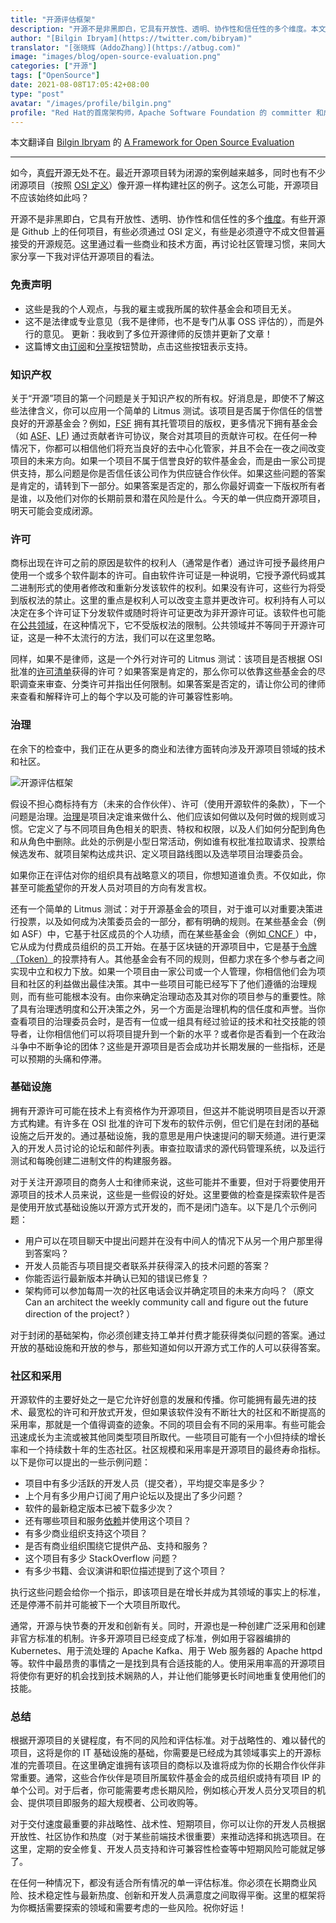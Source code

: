 ```yaml
---
title: "开源评估框架"
description: "开源不是非黑即白，它具有开放性、透明、协作性和信任性的多个维度。本文从多个维度帮你评估一个项目是否符合开源标准。"
author: "[Bilgin Ibryam](https://twitter.com/bibryam)"
translator: "[张晓辉（AddoZhang）](https://atbug.com)"
image: "images/blog/open-source-evaluation.png"
categories: ["开源"]
tags: ["OpenSource"]
date: 2021-08-08T17:05:42+08:00
type: "post"
avatar: "/images/profile/bilgin.png"
profile: "Red Hat的首席架构师，Apache Software Foundation 的 committer 和成员。开源的布道师、博客作者，偶尔演讲，著有书籍 Kubernetes Patterns 和 Camel Design Patterns 。"
---
```

本文翻译自 [Bilgin Ibryam]() 的 [A Framework for Open Source Evaluation](https://monetize.substack.com/p/a-framework-for-open-source-evaluation)

---

如今，真[假](https://www.linuxjournal.com/content/open-vs-fauxpen)开源无处不在。最近开源项目转为闭源的案例越来越多，同时也有不少闭源项目（按照 [OSI 定义](https://opensource.org/osd)）像开源一样构建社区的例子。这怎么可能，开源项目不应该始终如此吗？

开源不是非黑即白，它具有开放性、透明、协作性和信任性的多个[维度](https://monetize.substack.com/p/a-holistic-vision-of-open-source)。有些开源是 Github 上的任何项目，有些必须通过 OSI 定义，有些是必须遵守不成文但普遍接受的开源规范。这里通过看一些商业和技术方面，再讨论社区管理习惯，来同大家分享一下我对评估开源项目的看法。

### 免责声明

  * 这些是我的个人观点，与我的雇主或我所属的软件基金会和项目无关。
  * 这不是法律或专业意见（我不是律师，也不是专门从事 OSS 评估的），而是外行的意见。
    更新：我收到了多位开源律师的反馈并更新了文章！
  * 这篇博文由[订阅](https://monetize.substack.com/)和[分享](https://twitter.com/bibryam/status/1371045284751507463)按钮赞助，点击这些按钮表示支持。  

### 知识产权

关于“开源”项目的第一个问题是关于知识产权的所有权。好消息是，即使不了解这些法律含义，你可以应用一个简单的 Litmus 测试。该项目是否属于你信任的信誉良好的开源基金会？例如，[FSF](https://www.fsf.org/) 拥有其托管项目的版权，更多情况下拥有基金会（如 [ASF](https://www.apache.org/foundation/)、[LF](https://www.linuxfoundation.org/)) 通过贡献者许可协议，聚合对其项目的贡献许可权。在任何一种情况下，你都可以相信他们将充当良好的去中心化管家，并且不会在一夜之间改变项目的未来方向。如果一个项目不属于信誉良好的软件基金会，而是由一家公司提供支持，那么问题是你是否信任该公司作为供应链合作伙伴。如果这些问题的答案是肯定的，请转到下一部分。如果答案是否定的，那么你最好调查一下版权所有者是谁，以及他们对你的长期前景和潜在风险是什么。今天的单一供应商开源项目，明天可能会变成闭源。

### 许可

商标出现在许可之前的原因是软件的权利人（通常是作者）通过许可授予最终用户使用一个或多个软件副本的许可。自由软件许可证是一种说明，它授予源代码或其二进制形式的使用者修改和重新分发该软件的权利。如果没有许可，这些行为将受到版权法的禁止。这里的重点是权利人可以改变主意并更改许可。权利持有人可以决定在多个许可证下分发软件或随时将许可证更改为非开源许可证。该软件也可能在[公共领域](https://opensource.org/node/878)，在这种情况下，它不受版权法的限制。公共领域并不等同于开源许可证，这是一种不太流行的方法，我们可以在这里忽略。 

同样，如果不是律师，这是一个外行对许可的 Litmus 测试：该项目是否根据 OSI 批准的[许可清单](https://opensource.org/licenses/alphabetical)获得的许可？如果答案是肯定的，那么你可以依靠这些基金会的尽职调查来审查、分类许可并指出任何限制。如果答案是否定的，请让你公司的律师来查看和解释许可上的每个字以及可能的许可兼容性影响。

### 治理

在余下的检查中，我们正在从更多的商业和法律方面转向涉及开源项目领域的技术和社区。

![开源评估框架](https://cdn.substack.com/image/fetch/w_1456,c_limit,f_auto,q_auto:good,fl_progressive:steep/https%3A%2F%2Fbucketeer-e05bbc84-baa3-437e-9518-adb32be77984.s3.amazonaws.com%2Fpublic%2Fimages%2F7f06c148-d675-4bb7-803e-b3704f0016ef_3309x2473.png)

假设不担心商标持有方（未来的合作伙伴）、许可（使用开源软件的条款），下一个问题是治理。[治理](https://www.oasis-open.org/policies-guidelines/open-projects-process/)是项目决定谁来做什么、他们应该如何做以及何时做的规则或习惯。它定义了与不同项目角色相关的职责、特权和权限，以及人们如何分配到角色和从角色中删除。此处的示例是小型日常活动，例如谁有权批准拉取请求、投票给候选发布、就项目架构达成共识、定义项目路线图以及选举项目治理委员会。 

如果你正在评估对你的组织具有战略意义的项目，你想知道谁负责。不仅如此，你甚至可能[希望](https://hackernoon.com/reciprocity-in-open-source-e60fb98ee1cc)你的开发人员对项目的方向有发言权。 

还有一个简单的 Litmus 测试：对于开源基金会的项目，对于谁可以对重要决策进行投票，以及如何成为决策委员会的一部分，都有明确的规则。在某些基金会（例如 ASF）中，它基于社区成员的个人功绩，而在某些基金会（例如[ CNCF ](https://www.cncf.io/)）中，它从成为付费成员组织的员工开始。在基于区块链的开源项目中，它是基于[令牌（Token）](https://bit.ly/devprtcl)的投票持有人。其他基金会有不同的规则，但都力求在多个参与者之间实现中立和权力下放。如果一个项目由一家公司或一个人管理，你相信他们会为项目和社区的利益做出最佳决策。其中一些项目可能已经写下了他们遵循的治理规则，而有些可能根本没有。由你来确定治理动态及其对你的项目参与的重要性。除了具有治理透明度和公开决策之外，另一个方面是治理机构的信任度和声誉。当你查看项目的治理委员会时，是否有一位或一组具有经过验证的技术和社交技能的领导者，让你相信他们可以将项目提升到一个新的水平？或者你是否看到一个在政治斗争中不断争论的团体？这些是开源项目是否会成功并长期发展的一些指标，还是可以预期的头痛和停滞。

### 基础设施

拥有开源许可可能在技术上有资格作为开源项目，但这并不能说明项目是否以开源方式构建。有许多在 OSI 批准的许可下发布的软件示例，但它们是在封闭的基础设施之后开发的。通过基础设施，我的意思是用户快速提问的聊天频道。进行更深入的开发人员讨论的论坛和邮件列表。审查拉取请求的源代码管理系统，以及运行测试和每晚创建二进制文件的构建服务器。

对于关注开源项目的商务人士和律师来说，这些可能并不重要，但对于将要使用开源项目的技术人员来说，这些是一些假设的好处。这里要做的检查是探索软件是否是使用开放式基础设施以开源方式开发的，而不是闭门造车。以下是几个示例问题：

  * 用户可以在项目聊天中提出问题并在没有中间人的情况下从另一个用户那里得到答案吗？
  * 开发人员能否与项目提交者联系并获得深入的技术问题的答案？
  * 你能否运行最新版本并确认已知的错误已修复？
  * 架构师可以参加每周一次的社区电话会议并确定项目的未来方向吗？（原文 Can an architect the weekly community call and figure out the future direction of the project? ）

对于封闭的基础架构，你必须创建支持工单并付费才能获得类似问题的答案。通过开放的基础设施和开放的参与，那些知道如何以开源方式工作的人可以获得答案。

### 社区和采用

开源软件的主要好处之一是它允许好创意的发展和传播。你可能拥有最先进的技术、最宽松的许可和开放式开发，但如果该软件没有不断壮大的社区和不断提高的采用率，那就是一个值得调查的迹象。不同的项目会有不同的采用率。有些可能会迅速成长为主流或被其他同类型项目所取代。一些项目可能有一个小但持续的增长率和一个持续数十年的生态社区。社区规模和采用率是开源项目的最终寿命指标。以下是你可以提出的一些示例问题：

  * 项目中有多少活跃的开发人员（提交者），平均提交率是多少？
  * 上个月有多少用户订阅了用户论坛以及提出了多少问题？
  * 软件的最新稳定版本已被下载多少次？
  * 还有哪些项目和服务[依赖](https://libraries.io/)并使用这个项目？
  * 有多少商业组织支持这个项目？
  * 是否有商业组织围绕它提供产品、支持和服务？
  * 这个项目有多少 StackOverflow 问题？
  * 有多少书籍、会议演讲和职位描述提到了这个项目？

执行这些问题会给你一个指示，即该项目是在增长并成为其领域的事实上的标准，还是停滞不前并可能被下一个大项目所取代。 

通常，开源与快节奏的开发和创新有关。同时，开源也是一种创建广泛采用和创建非官方标准的机制。许多开源项目已经变成了标准，例如用于容器编排的 Kubernetes、用于流处理的 Apache Kafka、用于 Web 服务器的 Apache httpd 等。软件中最昂贵的事情之一是找到具有合适技能的人。使用采用率高的开源项目将使你有更好的机会找到技术娴熟的人，并让他们能够更长时间地重复使用他们的技能。

### 总结

根据开源项目的关键程度，有不同的风险和评估标准。对于战略性的、难以替代的项目，这将是你的 IT 基础设施的基础，你需要是已经成为其领域事实上的开源标准的完善项目。在这里确定谁拥有该项目的商标以及谁将成为你的长期合作伙伴非常重要。通常，这些合作伙伴是项目所属软件基金会的成员组织或持有项目 IP 的单个公司。对于后者，你可能需要考虑长期风险，例如核心开发人员分叉项目的机会、提供项目即服务的超大规模者、公司收购等。 

对于交付速度最重要的非战略性、战术性、短期项目，你可以让你的开发人员根据开放性、社区协作和热度（对于某些前端技术很重要）来推动选择和挑选项目。在这里，定期的安全修复、开发人员支持和许可兼容性检查等中短期风险可能就足够了。

在任何一种情况下，都没有适合所有情况的单一评估标准。你必须在长期商业风险、技术稳定性与最新热度、创新和开发人员满意度之间取得平衡。这里的框架将为你概括需要探索的领域和需要考虑的一些风险。祝你好运！
